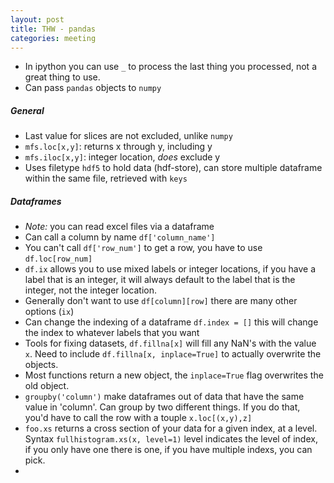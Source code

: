 ```yaml
---
layout: post
title: THW - pandas
categories: meeting
---
```


* In ipython you can use `_` to process the last thing you processed,
not a great thing to use.
* Can pass `pandas` objects to `numpy`

##### General

* Last value for slices are not excluded, unlike `numpy`
* `mfs.loc[x,y]`: returns x through y, including y
* `mfs.iloc[x,y]`: integer location,  _does_ exclude y
* Uses filetype `hdf5` to hold data (hdf-store), can store multiple
  dataframe within the same file, retrieved with `keys` 


##### Dataframes

* _Note:_ you can read excel files via a dataframe
* Can call a column by name `df['column_name']`
* You can't call `df['row_num']` to get a row, you have to use
  `df.loc[row_num]`
* `df.ix` allows you to use mixed labels or integer locations, if you
  have a label that is an integer, it will always default to the label
  that is the integer, not the integer location.
* Generally don't want to use `df[column][row]` there are many other
  options (`ix`)
* Can change the indexing of a dataframe `df.index = []` this will
  change the index to whatever labels that you want
* Tools for fixing datasets, `df.fillna[x]` will fill any NaN's with
  the value `x`. Need to include `df.fillna[x, inplace=True]` to
  actually overwrite the objects.
* Most functions return a new object, the `inplace=True` flag
  overwrites the old object.
* `groupby('column')` make dataframes out of data that have the same
  value in 'column'. Can group by two different things. If you do
  that, you'd have to call the row with a touple `x.loc[(x,y),z]`
* `foo.xs` returns a cross section of your data for a given index, at
  a level. Syntax `fullhistogram.xs(x, level=1)` level indicates the
  level of index, if you only have one there is one, if you have
  multiple indexs, you can pick.
* 
